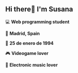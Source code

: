 ## Hi there👋 I'm Susana

:computer: **Web programming student**

:round_pushpin: **Madrid, Spain**

:birthday: **25 de enero de 1994**

:video_game: **Videogame lover**

:musical_note: **Electronic music lover**

<!--###Vías de contacto
![Website]()-->
